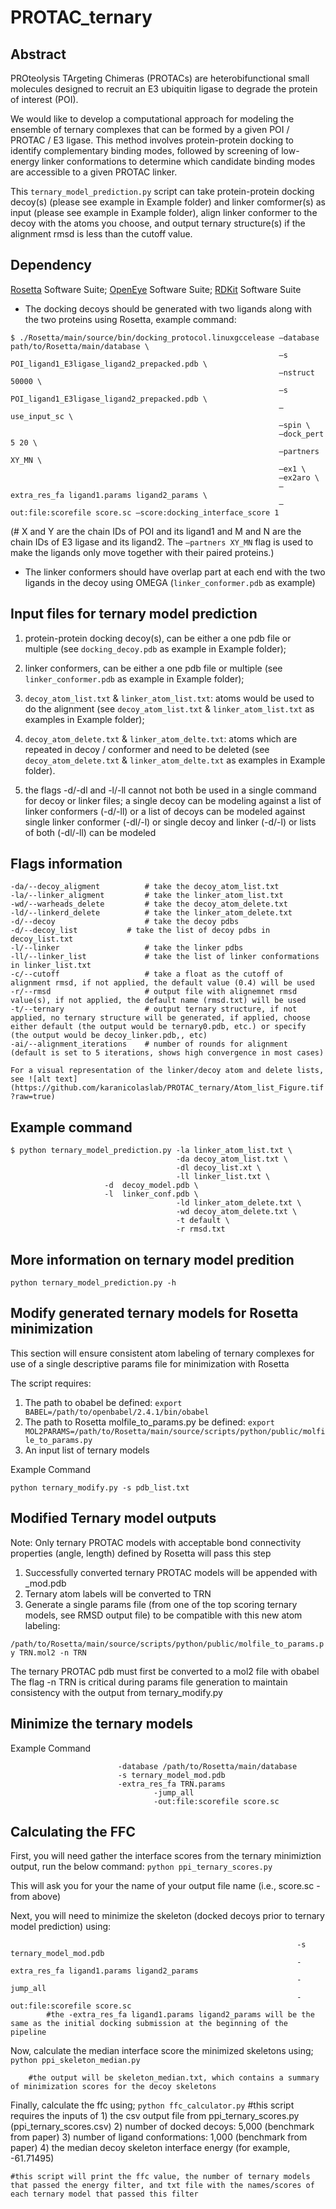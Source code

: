 # PROTAC_ternary

## Abstract
PROteolysis TArgeting Chimeras (PROTACs) are heterobifunctional small molecules designed to recruit an E3 ubiquitin ligase to degrade the protein of interest (POI). 
  
We would like to develop a computational approach for modeling the ensemble of ternary complexes that can be formed by a given POI / PROTAC / E3 ligase. This method involves protein-protein docking to identify complementary binding modes, followed by screening of low-energy linker conformations to determine which candidate binding modes are accessible to a given PROTAC linker.
  
This `ternary_model_prediction.py` script can take protein-protein docking decoy(s) (please see example in Example folder) and linker comformer(s) as input (please see example in Example folder), align linker conformer to the decoy with the atoms you choose, and output ternary structure(s) if the alignment rmsd is less than the cutoff value.

## Dependency
[Rosetta](https://www.rosettacommons.org/software/license-and-download) Software Suite; [OpenEye](https://www.eyesopen.com/) Software Suite; [RDKit](www.rdkit.org) Software Suite

* The docking decoys should be generated with two ligands along with the two proteins using Rosetta, example command:

```
$ ./Rosetta/main/source/bin/docking_protocol.linuxgccelease –database path/to/Rosetta/main/database \
                                                            –s POI_ligand1_E3ligase_ligand2_prepacked.pdb \
                                                            –nstruct 50000 \
                                                            –s POI_ligand1_E3ligase_ligand2_prepacked.pdb \
                                                            –use_input_sc \
                                                            –spin \
                                                            –dock_pert 5 20 \
                                                            –partners XY_MN \
                                                            –ex1 \
                                                            –ex2aro \
                                                            –extra_res_fa ligand1.params ligand2_params \
                                                            –out:file:scorefile score.sc –score:docking_interface_score 1
```

(# X and Y are the chain IDs of POI and its ligand1 and M and N are the chain IDs of E3 ligase and its ligand2. The `–partners XY_MN` flag is used to make the ligands only move together with their paired proteins.)

* The linker conformers should have overlap part at each end with the two ligands in the decoy using OMEGA (`linker_conformer.pdb` as example)

## Input files for ternary model prediction
1) protein-protein docking decoy(s), can be either a one pdb file or multiple (see `docking_decoy.pdb` as example in Example folder);

2) linker conformers, can be either a one pdb file or multiple (see `linker_conformer.pdb` as example in Example folder);

3) `decoy_atom_list.txt` & `linker_atom_list.txt`: atoms would be used to do the alignment (see `decoy_atom_list.txt` & `linker_atom_list.txt` as examples in Example folder);

4) `decoy_atom_delete.txt` & `linker_atom_delte.txt`: atoms which are repeated in decoy / conformer and need to be deleted (see `decoy_atom_delete.txt` & `linker_atom_delte.txt` as examples in Example folder).

5) the flags -d/-dl and -l/-ll cannot not both be used in a single command for decoy or linker files; a single decoy can be modeling against a list of linker conformers (-d/-ll) or a list of decoys can be modeled against single linker conformer (-dl/-l) or single decoy and linker (-d/-l) or lists of both (-dl/-ll) can be modeled

## Flags information
```
-da/--decoy_aligment          # take the decoy_atom_list.txt
-la/--linker_aligment         # take the linker_atom_list.txt
-wd/--warheads_delete         # take the decoy_atom_delete.txt
-ld/--linkerd_delete          # take the linker_atom_delete.txt
-d/--decoy                    # take the decoy pdbs
-d/--decoy_list		      # take the list of decoy pdbs in decoy_list.txt
-l/--linker                   # take the linker pdbs
-ll/--linker_list             # take the list of linker conformations in linker_list.txt
-c/--cutoff                   # take a float as the cutoff of alignment rmsd, if not applied, the default value (0.4) will be used
-r/--rmsd                     # output file with alignemnet rmsd value(s), if not applied, the default name (rmsd.txt) will be used
-t/--ternary                  # output ternary structure, if not applied, no ternary structure will be generated, if applied, choose either default (the output would be ternary0.pdb, etc.) or specify (the output would be decoy_linker.pdb,, etc)
-ai/--alignment_iterations    # number of rounds for alignment (default is set to 5 iterations, shows high convergence in most cases)
```
`For a visual representation of the linker/decoy atom and delete lists, see ![alt text](https://github.com/karanicolaslab/PROTAC_ternary/Atom_list_Figure.tif?raw=true)`
 
## Example command
```
$ python ternary_model_prediction.py -la linker_atom_list.txt \
                                     -da decoy_atom_list.txt \
                                     -dl decoy_list.xt \ 
                                     -ll linker_list.txt \
				     -d  decoy_model.pdb \
				     -l  linker_conf.pdb \ 
                                     -ld linker_atom_delete.txt \
                                     -wd decoy_atom_delete.txt \
                                     -t default \
                                     -r rmsd.txt
```

## More information on ternary model predition
```python ternary_model_prediction.py -h```

## Modify generated ternary models for Rosetta minimization
This section will ensure consistent atom labeling of ternary complexes for use of a single descriptive params file for minimization with Rosetta

The script requires:
1) The path to obabel be defined: 
```export BABEL=/path/to/openbabel/2.4.1/bin/obabel```
2) The path to Rosetta molfile_to_params.py be defined:
```export MOL2PARAMS=/path/to/Rosetta/main/source/scripts/python/public/molfile_to_params.py```
3) An input list of ternary models 

Example Command 

```python ternary_modify.py -s pdb_list.txt```

## Modified Ternary model outputs
Note: Only ternary PROTAC models with acceptable bond connectivity properties (angle, length) defined by Rosetta will pass this step

1) Successfully converted ternary PROTAC models will be appended with _mod.pdb
2) Ternary atom labels will be converted to TRN
3) Generate a single params file (from one of the top scoring ternary models, see RMSD output file) to be compatible with this new atom labeling:

```/path/to/Rosetta/main/source/scripts/python/public/molfile_to_params.py TRN.mol2 -n TRN```

The ternary PROTAC pdb must first be converted to a mol2 file with obabel
The flag -n TRN is critical during params file generation to maintain consistency with the output from ternary_modify.py

## Minimize the ternary models

Example Command

```/path/to/Rosetta/main/source/bin/minimize_ppi.linuxgccrelease \
						-database /path/to/Rosetta/main/database 
						-s ternary_model_mod.pdb
						-extra_res_fa TRN.params
								-jump_all
								-out:file:scorefile score.sc
```

## Calculating the FFC
First, you will need gather the interface scores from the ternary minimiztion output, run the below command:
```python ppi_ternary_scores.py```

This will ask you for your the name of your output file name (i.e., score.sc  - from above)

Next, you will need to minimize the skeleton (docked decoys prior to ternary model prediction) using:
```$ /path/to/Rosetta/main/source/bin/minimize_ppi.linuxgccrelease -database /path/to/Rosetta/main/database
                                                                -s ternary_model_mod.pdb
                                                                -extra_res_fa ligand1.params ligand2_params
                                                                -jump_all
                                                                -out:file:scorefile score.sc
 		#the -extra_res_fa ligand1.params ligand2_params will be the same as the initial docking submission at the beginning of the pipeline
```

Now, calculate the median interface score the minimized skeletons using;
```python ppi_skeleton_median.py```

		#the output will be skeleton_median.txt, which contains a summary of minimization scores for the decoy skeletons

Finally, calculate the ffc using;
```python ffc_calculator.py```
		#this script requires the inputs of
			1) the csv output file from ppi_ternary_scores.py (ppi_ternary_scores.csv)
			2) number of docked decoys: 5,000 (benchmark from paper)
			3) number of ligand conformations: 1,000 (benchmark from paper)
			4) the median decoy skeleton interface energy (for example, -61.71495)
		
	#this script will print the ffc value, the number of ternary models that passed the energy filter, and txt file with the names/scores of each ternary model that passed this filter 



